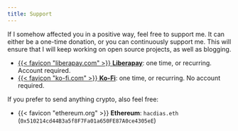 ```yaml
---
title: Support
---
```


If I somehow affected you in a positive way, feel free to support me. It can either be a one-time donation, or you can continuously support me. This will ensure that I will keep working on open source projects, as well as blogging.

- [{{< favicon "liberapay.com" >}} **Liberapay**](https://liberapay.com/hacdias/): one time, or recurring. Account required.
- [{{< favicon "ko-fi.com" >}} **Ko-Fi**](https://ko-fi.com/hacdias): one time, or recurring. No account required.

If you prefer to send anything crypto, also feel free:

- {{< favicon "ethereum.org" >}} **Ethereum**: `hacdias.eth` (`0x510214cd44B3a5f8F7Fa01a650FE87A0ce4305eE`)
